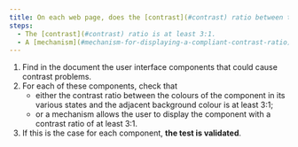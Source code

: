 ```yaml
---
title: On each web page, does the [contrast](#contrast) ratio between the colours of a [user interface component](#user-interface-component) in its various states and the [adjacent background colour](#adjacent-background-colour-and-adjacent-colour) satisfy one of these conditions (excluding special cases)?
steps:
  - The [contrast](#contrast) ratio is at least 3:1.
  - A [mechanism](#mechanism-for-displaying-a-compliant-contrast-ratio) allows a [contrast](#contrast) ratio of 3:1, at least.
---
```


1. Find in the document the user interface components that could cause contrast problems.
2. For each of these components, check that
   - either the contrast ratio between the colours of the component in its various states and the adjacent background colour is at least 3:1;
   - or a mechanism allows the user to display the component with a contrast ratio of at least 3:1.
3. If this is the case for each component, **the test is validated**.
